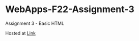# WebApps-F22-Assignment-3
Assignment 3 - Basic HTML

Hosted at [Link](44-563-web-apps-f22.github.io.)
